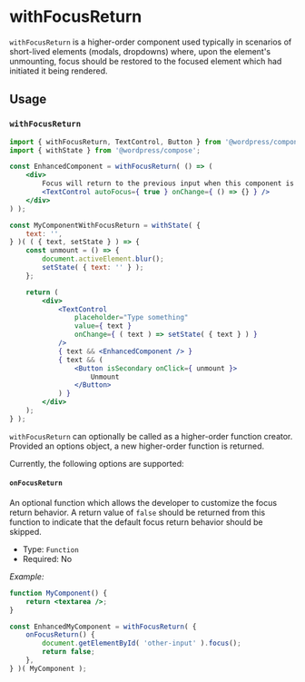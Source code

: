 # withFocusReturn

`withFocusReturn` is a higher-order component used typically in scenarios of short-lived elements (modals, dropdowns) where, upon the element's unmounting, focus should be restored to the focused element which had initiated it being rendered.

## Usage

### `withFocusReturn`

```jsx
import { withFocusReturn, TextControl, Button } from '@wordpress/components';
import { withState } from '@wordpress/compose';

const EnhancedComponent = withFocusReturn( () => (
	<div>
		Focus will return to the previous input when this component is unmounted
		<TextControl autoFocus={ true } onChange={ () => {} } />
	</div>
) );

const MyComponentWithFocusReturn = withState( {
	text: '',
} )( ( { text, setState } ) => {
	const unmount = () => {
		document.activeElement.blur();
		setState( { text: '' } );
	};

	return (
		<div>
			<TextControl
				placeholder="Type something"
				value={ text }
				onChange={ ( text ) => setState( { text } ) }
			/>
			{ text && <EnhancedComponent /> }
			{ text && (
				<Button isSecondary onClick={ unmount }>
					Unmount
				</Button>
			) }
		</div>
	);
} );
```

`withFocusReturn` can optionally be called as a higher-order function creator. Provided an options object, a new higher-order function is returned.

Currently, the following options are supported:

#### `onFocusReturn`

An optional function which allows the developer to customize the focus return behavior. A return value of `false` should be returned from this function to indicate that the default focus return behavior should be skipped.

-   Type: `Function`
-   Required: No

_Example:_

```jsx
function MyComponent() {
	return <textarea />;
}

const EnhancedMyComponent = withFocusReturn( {
	onFocusReturn() {
		document.getElementById( 'other-input' ).focus();
		return false;
	},
} )( MyComponent );
```
